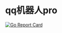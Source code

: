 # qq机器人pro
[![Go Report Card](https://goreportcard.com/badge/github.com/liyinanCoder/go-bot)](https://goreportcard.com/report/github.com/liyinanCoder/go-bot)